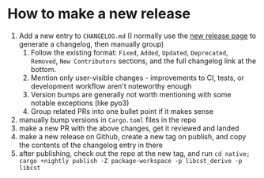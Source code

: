 # How to make a new release

1. Add a new entry to `CHANGELOG.md` (I normally use the [new release page](https://github.com/Instagram/LibCST/releases/new) to generate a changelog, then manually group)
    1. Follow the existing format: `Fixed`, `Added`, `Updated`, `Deprecated`, `Removed`, `New Contributors` sections, and the full changelog link at the bottom.
    1. Mention only user-visible changes - improvements to CI, tests, or development workflow aren't noteworthy enough
    1. Version bumps are generally not worth mentioning with some notable exceptions (like pyo3)
    1. Group related PRs into one bullet point if it makes sense
2. manually bump versions in `Cargo.toml` files in the repo
3. make a new PR with the above changes, get it reviewed and landed
4. make a new release on Github, create a new tag on publish, and copy the contents of the changelog entry in there
5. after publishing, check out the repo at the new tag, and run `cd native; cargo +nightly publish -Z package-workspace -p libcst_derive -p libcst`
